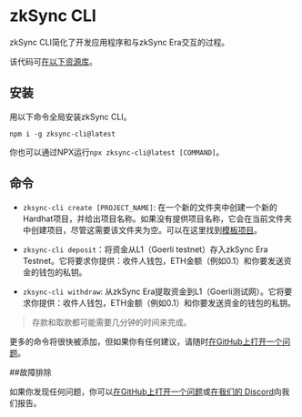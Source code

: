 # zkSync CLI

zkSync CLI简化了开发应用程序和与zkSync Era交互的过程。

该代码可[在以下资源库](https://github.com/matter-labs/zksync-cli)。

## 安装

用以下命令全局安装zkSync CLI。

```
npm i -g zksync-cli@latest
```

你也可以通过NPX运行`npx zksync-cli@latest [COMMAND]`。

## 命令

- `zksync-cli create [PROJECT_NAME]`: 在一个新的文件夹中创建一个新的Hardhat项目，并给出项目名称。如果没有提供项目名称，它会在当前文件夹中创建项目，尽管这需要该文件夹为空。可以在这里找到[模板项目](https://github.com/matter-labs/zksync-hardhat-template)。

- `zksync-cli deposit`：将资金从L1（Goerli testnet）存入zkSync Era Testnet。它将要求你提供：收件人钱包，ETH金额（例如0.1）和你要发送资金的钱包的私钥。

- `zksync-cli withdraw`: 从zkSync Era提取资金到L1（Goerli测试网）。它将要求你提供：收件人钱包，ETH金额（例如0.1）和你要发送资金的钱包的私钥。

> 存款和取款都可能需要几分钟的时间来完成。

更多的命令将很快被添加，但如果你有任何建议，请随时[在GitHub上打开一个问题](https://github.com/matter-labs/zksync-cli/issues/new)。

##故障排除

如果你发现任何问题，你可以[在GitHub上打开一个问题](https://github.com/matter-labs/zksync-cli/issues/new)或[在我们的 Discord](https://join.zksync.dev/)向我们报告。

